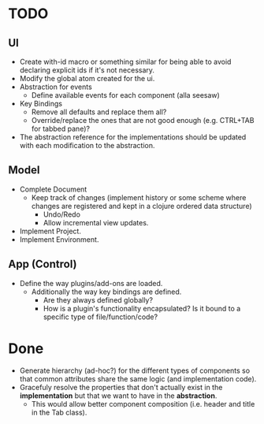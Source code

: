 TODO
====

UI
--

- Create with-id macro or something similar for being able to avoid declaring explicit ids if it's not necessary.
- Modify the global atom created for the ui.
- Abstraction for events
  - Define available events for each component (alla seesaw)
- Key Bindings
  - Remove all defaults and replace them all?
  - Override/replace the ones that are not good enough (e.g. CTRL+TAB for tabbed pane)?
- The abstraction reference for the implementations should be updated with each modification to the abstraction.

Model
-----

- Complete Document
  - Keep track of changes (implement history or some scheme where changes are registered and kept in a clojure ordered data structure)
    - Undo/Redo
    - Allow incremental view updates.
- Implement Project.
- Implement Environment.

App (Control)
-------------

- Define the way plugins/add-ons are loaded.
  - Additionally the way key bindings are defined.
    - Are they always defined globally?
    - How is a plugin's functionality encapsulated? Is it bound to a specific type of file/function/code?
    
Done
====
- Generate hierarchy (ad-hoc?) for the different types of components so that common attributes share the same logic (and implementation code).
- Gracefuly resolve the properties that don't actually exist in the **implementation** but that we want to have in the **abstraction**.
  - This would allow better component composition (i.e. header and title in the Tab class).
